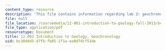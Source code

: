 ```yaml
---
content_type: resource
description: 'This file contains information regarding lab 3: geochronology.'
file: null
file_location: /coursemedia/12-001-introduction-to-geology-fall-2013/bc30d4d5d7fbfb851f1aea0d7dcf53de_MIT12_001F13_Lab3-Geochron.pdf
file_type: application/pdf
resourcetype: Document
title: 12.001 Introduction to Geology, Geochronology
uid: bc30d4d5-d7fb-fb85-1f1a-ea0d7dcf53de
---
```

